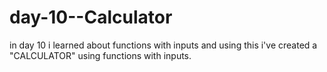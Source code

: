 # day-10--Calculator


in day 10 i learned about functions with inputs and using this i've created a "CALCULATOR" using functions with inputs.

